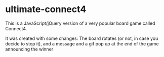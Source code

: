 # ultimate-connect4
This is a JavaScript/jQuery version of a very popular board game called Connect4.

It was created with some changes: The board rotates (or not, in case you decide to stop it), and a message and a gif pop up at the end of the game announcing the winner
